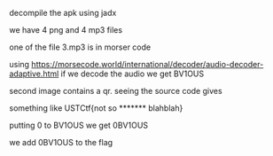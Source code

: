 decompile the apk using jadx 

we have 4 png and 4 mp3 files 

one of the file 3.mp3 is in morser code  

using https://morsecode.world/international/decoder/audio-decoder-adaptive.html if we decode the audio we get BV1OUS 

second image contains a qr. seeing the source code gives

something like USTCtf{not so ******* blahblah} 

putting 0 to BV1OUS we get 0BV1OUS 

we add  0BV1OUS to the flag 
